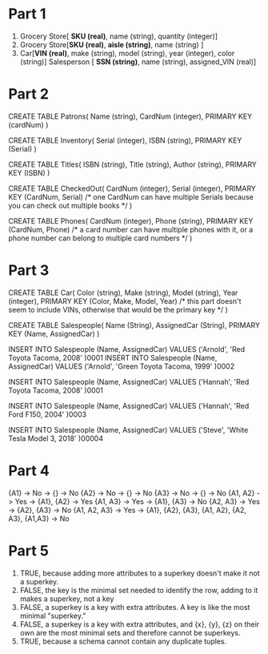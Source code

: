 # Part 1
1. Grocery Store[ __SKU (real)__, name (string), quantity (integer)]
2. Grocery Store[__SKU (real)__, __aisle (string)__, name (string) ]
3. Car[__VIN (real)__, make (string), model (string), year (integer), color (string)]
Salesperson [ __SSN (string)__, name (string), assigned_VIN (real)]


# Part 2
CREATE TABLE Patrons(
    Name (string),
    CardNum (integer),
    PRIMARY KEY (cardNum)
)

CREATE TABLE Inventory(
    Serial (integer),
    ISBN (string),
    PRIMARY KEY (Serial)
)

CREATE TABLE Titles(
    ISBN (string),
    Title (string),
    Author (string),
    PRIMARY KEY (ISBN)
)

CREATE TABLE CheckedOut(
    CardNum (integer),
    Serial (integer),
    PRIMARY KEY (CardNum, Serial)
/* one CardNum can have multiple Serials because you can check out multiple books */
)

CREATE TABLE Phones(
    CardNum (integer),
    Phone (string),
    PRIMARY KEY (CardNum, Phone)
    /* a card number can have multiple phones with it, or a phone number can belong to multiple card numbers */
)

# Part 3
CREATE TABLE Car(
    Color (string),
    Make (string),
    Model (string),
    Year (integer),
    PRIMARY KEY (Color, Make, Model, Year)
    /* this part doesn't seem to include VINs, otherwise that would be the primary key */
)

CREATE TABLE Salespeople(
    Name (String),
    AssignedCar (String),
    PRIMARY KEY (Name, AssignedCar)
)

INSERT INTO Salespeople (Name, AssignedCar)
VALUES ('Arnold', 'Red Toyota Tacoma, 2008' )0001
INSERT INTO Salespeople (Name, AssignedCar)
VALUES ('Arnold', 'Green Toyota Tacoma, 1999' )0002

INSERT INTO Salespeople (Name, AssignedCar)
VALUES ('Hannah', 'Red Toyota Tacoma, 2008' )0001

INSERT INTO Salespeople (Name, AssignedCar)
VALUES ('Hannah', 'Red Ford F150, 2004' )0003

INSERT INTO Salespeople (Name, AssignedCar)
VALUES ('Steve', 'White Tesla Model 3, 2018' )00004

# Part 4

{A1} -> No -> {} -> No
{A2} -> No -> {} -> No
{A3} -> No -> {} -> No
{A1, A2} -> Yes -> {A1}, {A2} -> Yes
{A1, A3} -> Yes -> {A1}, {A3} -> No
{A2, A3} -> Yes -> {A2}, {A3} -> No
{A1, A2, A3} -> Yes -> {A1}, {A2}, {A3}, {A1, A2}, {A2, A3}, {A1,A3} -> No

# Part 5

1. TRUE, because adding more attributes to a superkey doesn't make it not a superkey. 
2. FALSE, the key is the minimal set needed to identify the row, adding to it makes a superkey, not a key
3. FALSE, a superkey is a key with extra attributes. A key is like the most minimal "superkey."
4. FALSE, a superkey is a key with extra attributes, and {x}, {y}, {z} on their own are the most minimal sets and therefore cannot be superkeys.
5. TRUE, because a schema cannot contain any duplicate tuples. 

